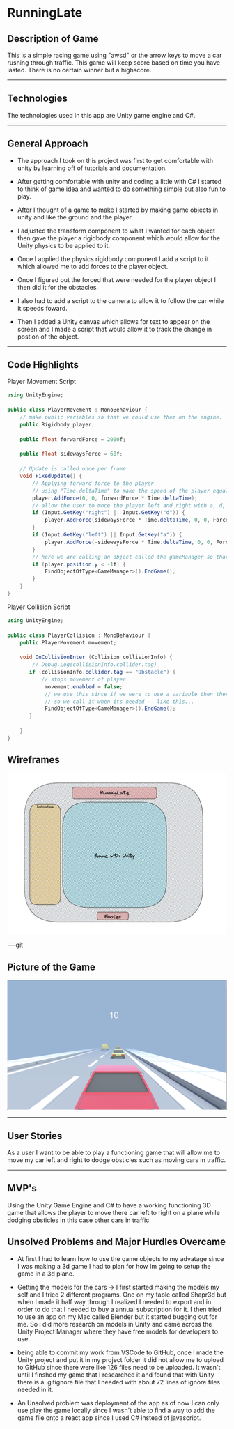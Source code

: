# RunningLate

## Description of Game
This is a simple racing game using "awsd" or the arrow keys to move a car rushing through traffic. This game will keep score based on time you have lasted. There is no certain winner but a highscore.

---
## Technologies

The technologies used in this app are Unity game engine and C#.

    
---
## General Approach
* The approach I took on this project was first to get comfortable with unity by learning off of tutorials and documentation.

* After getting comfortable with unity and coding a little with C# I started to think of game idea and wanted to do something simple but also fun to play.

* After I thought of a game to make I started by making game objects in unity and like the ground and the player. 

* I adjusted the transform component to what I wanted for each object then gave the player a rigidbody component which would allow for the Unity physics to be applied to it. 

* Once I applied the physics rigidbody component I add a script to it which allowed me to add forces to the player object.

* Once I figured out the forced that were needed for the player object I then did it for the obstacles. 

* I also had to add a script to the camera to allow it to follow the car while it speeds foward.

* Then I added a Unity canvas which allows for text to appear on the screen and I made a script that would allow it to track the change in postion of the object. 

---
## Code Highlights
Player Movement Script
``` c# 
using UnityEngine;

public class PlayerMovement : MonoBehaviour {
    // make public variables so that we could use them on the engine.
    public Rigidbody player;

    public float forwardForce = 2000f;

    public float sidewaysForce = 60f;

    // Update is called once per frame
    void FixedUpdate() {
        // Applying forward force to the player
        // using "Time.deltaTime" to make the speed of the player equal for player that have a lower frame-rate
        player.AddForce(0, 0, forwardForce * Time.deltaTime); 
        // allow the user to moce the player left and right with a, d, left arrow, and right arrow
        if (Input.GetKey("right") || Input.GetKey("d")) {
            player.AddForce(sidewaysForce * Time.deltaTime, 0, 0, ForceMode.VelocityChange);
        }
        if (Input.GetKey("left") || Input.GetKey("a")) {
            player.AddForce(-sidewaysForce * Time.deltaTime, 0, 0, ForceMode.VelocityChange);
        }
        // here we are calling an object called the gameManager so that we could end the game and restart.
        if (player.position.y < -1f) {
            FindObjectOfType<GameManager>().EndGame();
        }
    }
}

```
Player Collision Script
``` C# 
using UnityEngine;

public class PlayerCollision : MonoBehaviour {
    public PlayerMovement movement;

    void OnCollisionEnter (Collision collisionInfo) {
        // Debug.Log(collisionInfo.collider.tag)
       if (collisionInfo.collider.tag == "Obstacle") {
           // stops movement of player
            movement.enabled = false; 
            // we use this since if we were to use a variable then there would be an instance of a player in unity for the game manager script to reference.
            // so we call it when its needed -- like this... 
            FindObjectOfType<GameManager>().EndGame();
       }

    }
}
```

## Wireframes
![RunningLate](./Wireframe.png)

---git 
## Picture of the Game
![RunningLate](./Game.png)

---
## User Stories
As a user I want to be able to play a functioning game that will allow me to move my car left and right to dodge obsticles such as moving cars in traffic.

---

## MVP's
Using the Unity Game Engine and C# to have a working functioning 3D game that allows the player to move there car left to right on a plane while dodging obsticles in this case other cars in traffic. 


## Unsolved Problems and Major Hurdles Overcame

* At first I had to learn how to use the game objects to my advatage since I was making a 3d game I had to plan for how Im going to setup the game in a 3d plane. 

* Getting the models for the cars -> I first started making the models my self and I tried 2 different programs. One on my table called Shapr3d but when I made it half way through I realized I needed to export and in order to do that I needed to buy a annual subscription for it. I then tried to use an app on my Mac called Blender but it started bugging out for me. So i did more research on models in Unity and came across the Unity Project Manager where they have free models for developers to use. 

* being able to commit my work from VSCode to GitHub, once I made the Unity project and put it in my project folder it did not allow me to upload to GitHub since there were like 126 files need to be uploaded. It wasn't until I finshed my game that I researched it and found that with Unity there is a .gitignore file that I needed with about 72 lines of ignore files needed in it.

* An Unsolved problem was deployment of the app as of now I can only use play the game locally since I wasn't able to find a way to add the game file onto a react app since I used C# instead of javascript. 
